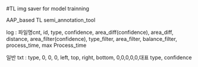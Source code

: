 #TL img saver for model trainning

AAP_based TL semi_annotation_tool   

log :  파일명cnt, id, type, confidence, area_diff(confidence), area_diff, distance, area_filter(confidence), type_filter, area_filter, balance_filter, process_time, max Process_time   

일반 txt :  type, 0, 0, 0, left, top, right, bottom, 0,0,0,0,0,대표 type, confidence    
